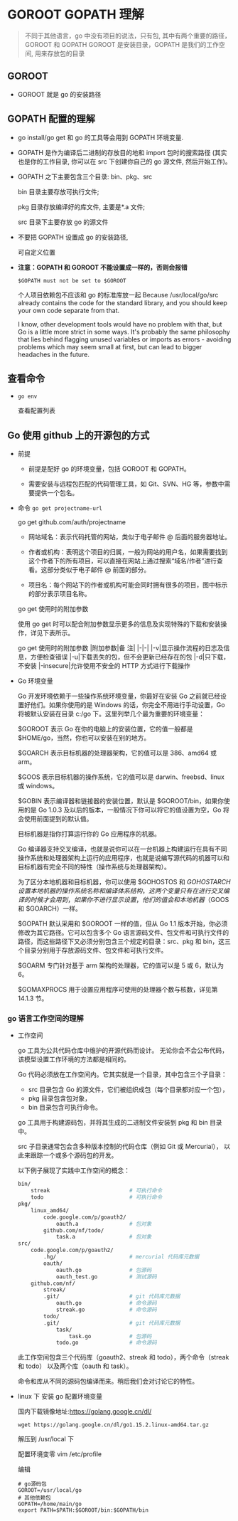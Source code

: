 # GOROOT GOPATH 理解

> 不同于其他语言，go 中没有项目的说法，只有包, 其中有两个重要的路径，GOROOT 和 GOPATH
> GOROOT 是安装目录，GOPATH 是我们的工作空间, 用来存放包的目录

## GOROOT

- GOROOT 就是 go 的安装路径

## GOPATH 配置的理解

- go install/go get 和 go 的工具等会用到 GOPATH 环境变量.

- GOPATH 是作为编译后二进制的存放目的地和 import 包时的搜索路径 (其实也是你的工作目录, 你可以在 src 下创建你自己的 go 源文件, 然后开始工作)。

- GOPATH 之下主要包含三个目录: bin、pkg、src

  bin 目录主要存放可执行文件;

  pkg 目录存放编译好的库文件, 主要是\*.a 文件;

  src 目录下主要存放 go 的源文件

- 不要把 GOPATH 设置成 go 的安装路径,

  可自定义位置

- **注意：GOPATH 和 GOROOT 不能设置成一样的，否则会报错**

  `$GOPATH must not be set to $GOROOT`

  个人项目依赖包不应该和 go 的标准库放一起
  Because /usr/local/go/src already contains the code for the standard library, and you should keep your own code separate from that.

  I know, other development tools would have no problem with that, but Go is a little more strict in some ways. It's probably the same philosophy that lies behind flagging unused variables or imports as errors - avoiding problems which may seem small at first, but can lead to bigger headaches in the future.

## 查看命令

- `go env`

  查看配置列表

## Go 使用 github 上的开源包的方式

- 前提

  - 前提是配好 go 的环境变量，包括 GOROOT 和 GOPATH。

  - 需要安装与远程包匹配的代码管理工具，如 Git、SVN、HG 等，参数中需要提供一个包名。

- 命令 `go get projectname-url`

  go get github.com/auth/projectname

  - 网站域名：表示代码托管的网站，类似于电子邮件 @ 后面的服务器地址。

  - 作者或机构：表明这个项目的归属，一般为网站的用户名，如果需要找到这个作者下的所有项目，可以直接在网站上通过搜索“域名/作者”进行查看。这部分类似于电子邮件 @ 前面的部分。

  - 项目名：每个网站下的作者或机构可能会同时拥有很多的项目，图中标示的部分表示项目名称。

  go get 使用时的附加参数

  使用 go get 时可以配合附加参数显示更多的信息及实现特殊的下载和安装操作，详见下表所示。

  go get 使用时的附加参数
  |附加参数|备 注|
  |-|-|
  |-v|显示操作流程的日志及信息，方便检查错误
  |-u|下载丢失的包，但不会更新已经存在的包
  |-d|只下载，不安装
  |-insecure|允许使用不安全的 HTTP 方式进行下载操作

- Go 环境变量

  Go 开发环境依赖于一些操作系统环境变量，你最好在安装 Go 之前就已经设置好他们。如果你使用的是 Windows 的话，你完全不用进行手动设置，Go 将被默认安装在目录 c:/go 下。这里列举几个最为重要的环境变量：

  $GOROOT 表示 Go 在你的电脑上的安装位置，它的值一般都是 $HOME/go，当然，你也可以安装在别的地方。

  \$GOARCH 表示目标机器的处理器架构，它的值可以是 386、amd64 或 arm。

  \$GOOS 表示目标机器的操作系统，它的值可以是 darwin、freebsd、linux 或 windows。

  $GOBIN 表示编译器和链接器的安装位置，默认是 $GOROOT/bin，如果你使用的是 Go 1.0.3 及以后的版本，一般情况下你可以将它的值设置为空，Go 将会使用前面提到的默认值。

  目标机器是指你打算运行你的 Go 应用程序的机器。

  Go 编译器支持交叉编译，也就是说你可以在一台机器上构建运行在具有不同操作系统和处理器架构上运行的应用程序，也就是说编写源代码的机器可以和目标机器有完全不同的特性（操作系统与处理器架构）。

  为了区分本地机器和目标机器，你可以使用 $GOHOSTOS 和 $GOHOSTARCH 设置本地机器的操作系统名称和编译体系结构，这两个变量只有在进行交叉编译的时候才会用到，如果你不进行显示设置，他们的值会和本地机器（$GOOS 和 $GOARCH）一样。

  $GOPATH 默认采用和 $GOROOT 一样的值，但从 Go 1.1 版本开始，你必须修改为其它路径。它可以包含多个 Go 语言源码文件、包文件和可执行文件的路径，而这些路径下又必须分别包含三个规定的目录：src、pkg 和 bin，这三个目录分别用于存放源码文件、包文件和可执行文件。

  \$GOARM 专门针对基于 arm 架构的处理器，它的值可以是 5 或 6，默认为 6。

  \$GOMAXPROCS 用于设置应用程序可使用的处理器个数与核数，详见第 14.1.3 节。

### go 语言工作空间的理解

- 工作空间

  go 工具为公共代码仓库中维护的开源代码而设计。 无论你会不会公布代码，该模型设置工作环境的方法都是相同的。

  Go 代码必须放在工作空间内。它其实就是一个目录，其中包含三个子目录：

  - src 目录包含 Go 的源文件，它们被组织成包（每个目录都对应一个包），
  - pkg 目录包含包对象，
  - bin 目录包含可执行命令。

  go 工具用于构建源码包，并将其生成的二进制文件安装到 pkg 和 bin 目录中。

  src 子目录通常包会含多种版本控制的代码仓库（例如 Git 或 Mercurial）， 以此来跟踪一个或多个源码包的开发。

  以下例子展现了实践中工作空间的概念：

  ```sh
  bin/
      streak                         # 可执行命令
      todo                           # 可执行命令
  pkg/
      linux_amd64/
          code.google.com/p/goauth2/
              oauth.a                # 包对象
          github.com/nf/todo/
              task.a                 # 包对象
  src/
      code.google.com/p/goauth2/
          .hg/                       # mercurial 代码库元数据
          oauth/
              oauth.go               # 包源码
              oauth_test.go          # 测试源码
      github.com/nf/
          streak/
          .git/                      # git 代码库元数据
              oauth.go               # 命令源码
              streak.go              # 命令源码
          todo/
          .git/                      # git 代码库元数据
              task/
                  task.go            # 包源码
              todo.go                # 命令源码
  ```

  此工作空间包含三个代码库（goauth2、streak 和 todo），两个命令（streak 和 todo） 以及两个库（oauth 和 task）。

  命令和库从不同的源码包编译而来。稍后我们会对讨论它的特性。

- linux 下 安装 go 配置环境变量

  国内下载镜像地址:<https://golang.google.cn/dl/>

  `wget https://golang.google.cn/dl/go1.15.2.linux-amd64.tar.gz`

  解压到 /usr/local 下

  配置环境变零 vim /etc/profile

  编辑

  ```profile
  # go源码包
  GOROOT=/usr/local/go
  # 其他依赖包
  GOPATH=/home/main/go
  export PATH=$PATH:$GOROOT/bin:$GOPATH/bin
  ```
